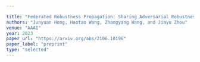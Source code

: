 ```yaml
---

title: "Federated Robustness Propagation: Sharing Adversarial Robustness in Heterogeneous Federated Learning."
authors: "Junyuan Hong, Haotao Wang, Zhangyang Wang, and Jiayu Zhou"
venue: "AAAI"
year: 2023
paper_url: "https://arxiv.org/abs/2106.10196"
paper_label: "preprint"
type: "selected"
---
```

